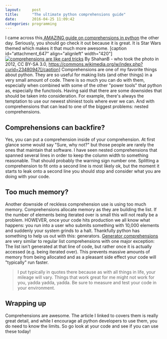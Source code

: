 ```yaml
---
layout:     post
title:      "The ultimate python comprehensions guide"
date:       2016-04-25 11:09:42
categories: programming
---
```

I came across this[ AMAZING guide on comprehensions in python](https://gist.github.com/bearfrieze/a746c6f12d8bada03589) the other day. Seriously, you should go check it out because it is great. It is Star Wars themed which makes it that much more awesome. [caption id="attachment_647" align="alignleft" width="420"][![comprehensions are like card tricks](https://ironboundsoftware.com/blog/wp-content/uploads/2016/04/Display_Card_Flourish-420x349.jpg)](https://ironboundsoftware.com/blog/wp-content/uploads/2016/04/Display_Card_Flourish.jpg) By ShahanB - who took the photo in 2012, CC BY-SA 3.0, https://commons.wikimedia.org/w/index.php?curid=23480947[/caption] Comprehensions are one of my favorite things about python. They are so useful for making lists (and other things) in a very small amount of code. There is so much you can do with them, especially when combined with some of the other "power tools" that python as, especially the functools. Having said that there are some downsides that should be taken into consideration. For example, there's always the temptation to use our newest shiniest tools where ever we can. And with comprehensions that can lead to one of the biggest problems: nested comprehensions. 

## Comprehensions can backfire?

Yes, you can put a comprehension inside of your comprehension. At first glance some would say "Sure, why not?" but those people are rarely the ones that maintain that software. I have seen nested comprehensions that spanned several lines in order to keep the column width to something reasonable. That should probably the warning sign number one. Splitting a comprehension to fit onto a second line is most likely ok, but the moment it starts to leak onto a second line you should stop and consider what you are doing with your code. 

## Too much memory?

Another downside of reckless comprehension use is using too much memory. Comprehensions allocate memory as they are building the list. If the number of elements being iterated over is small this will not really be a problem. HOWEVER, once your code hits production we all know what happens: you run into a user who submits something with 10,000 elements and suddenly your system grinds to a halt. Thankfully python has something to help us out with this: generators. [Generator comprehensions](https://wiki.python.org/moin/Generators) are very similar to regular list comprehensions with one major exception: The list isn't generated at that line of code, but rather once it is actually accessed (e.g. being iterated over). This prevents massive amounts of memory from being allocated and as a pleasant side effect your code will "typically" run faster. 

> I put typically in quotes there because as with all things in life, your mileage will vary. Things that work great for me might not work for you, yadda yadda, yadda. Be sure to measure and test your code in your environment.

## Wrapping up

Comprehensions are awesome. The article I linked to covers them is really great detail, and while I encourage all python developers to use them, you do need to know the limits. So go look at your code and see if you can use these today!
